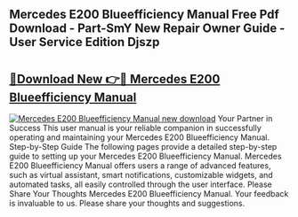 ## Mercedes E200 Blueefficiency Manual Free Pdf Download - Part-SmY New Repair Owner Guide - User Service Edition Djszp

# <h2><a href="http://bc54399.oget.top/?id=Mercedes+E200+Blueefficiency+Manual">🔗Download New 👉🔴 Mercedes E200 Blueefficiency Manual</a></h2>

[![Mercedes E200 Blueefficiency Manual new download](https://i.imgur.com/5g1atiW.png)](http://bc54399.oget.top/?id=Mercedes+E200+Blueefficiency+Manual)
Your Partner in Success This user manual is your reliable companion in successfully operating and maintaining your Mercedes E200 Blueefficiency Manual. Step-by-Step Guide The following pages provide a detailed step-by-step guide to setting up your Mercedes E200 Blueefficiency Manual. Mercedes E200 Blueefficiency Manual offers users a range of advanced features, such as virtual assistant, smart notifications, customizable widgets, and automated tasks, all easily controlled through the user interface. Please Share Your Thoughts Mercedes E200 Blueefficiency Manual. Your feedback is invaluable to us. Please share your thoughts and suggestions.
